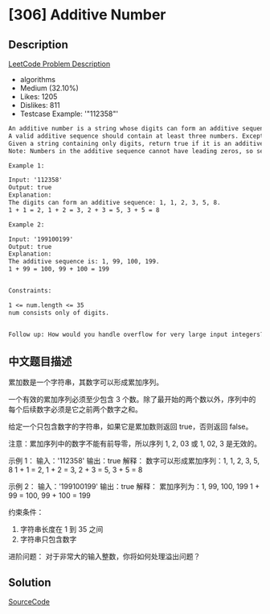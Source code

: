 # [306] Additive Number

## Description

[LeetCode Problem Description](https://leetcode.com/problems/additive-number/description/)

* algorithms
* Medium (32.10%)
* Likes:    1205
* Dislikes: 811
* Testcase Example:  '"112358"'

```md
An additive number is a string whose digits can form an additive sequence.
A valid additive sequence should contain at least three numbers. Except for the first two numbers, each subsequent number in the sequence must be the sum of the preceding two.
Given a string containing only digits, return true if it is an additive number or false otherwise.
Note: Numbers in the additive sequence cannot have leading zeros, so sequence 1, 2, 03 or 1, 02, 3 is invalid.

Example 1:

Input: '112358'
Output: true
Explanation:
The digits can form an additive sequence: 1, 1, 2, 3, 5, 8.
1 + 1 = 2, 1 + 2 = 3, 2 + 3 = 5, 3 + 5 = 8

Example 2:

Input: '199100199'
Output: true
Explanation:
The additive sequence is: 1, 99, 100, 199.
1 + 99 = 100, 99 + 100 = 199


Constraints:

1 <= num.length <= 35
num consists only of digits.


Follow up: How would you handle overflow for very large input integers?

```

## 中文题目描述

累加数是一个字符串，其数字可以形成累加序列。

一个有效的累加序列必须至少包含 3 个数。除了最开始的两个数以外，序列中的每个后续数字必须是它之前两个数字之和。

给定一个只包含数字的字符串，如果它是累加数则返回 true，否则返回 false。

注意：累加序列中的数字不能有前导零，所以序列 1, 2, 03 或 1, 02, 3 是无效的。

示例 1：
输入：'112358'
输出：true
解释：
数字可以形成累加序列：1, 1, 2, 3, 5, 8
1 + 1 = 2, 1 + 2 = 3, 2 + 3 = 5, 3 + 5 = 8

示例 2：
输入：'199100199'
输出：true
解释：
累加序列为：1, 99, 100, 199
1 + 99 = 100, 99 + 100 = 199

约束条件：
1. 字符串长度在 1 到 35 之间
2. 字符串只包含数字

进阶问题：
对于非常大的输入整数，你将如何处理溢出问题？

## Solution

[SourceCode](./solution.js)
